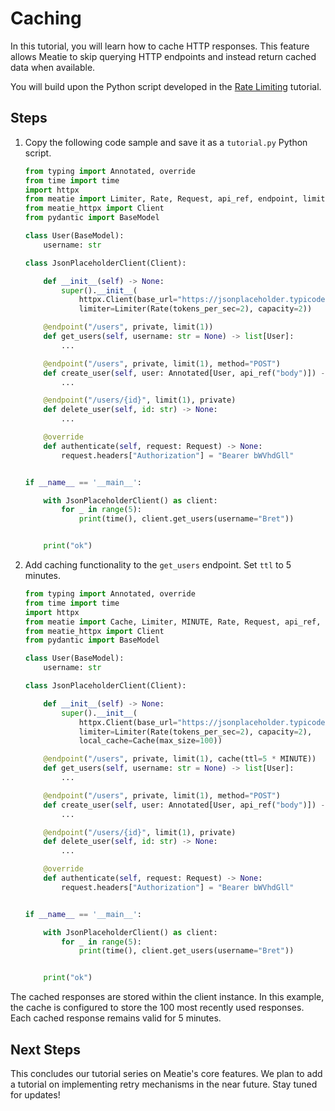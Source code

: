 # Caching

In this tutorial, you will learn how to cache HTTP responses. This feature allows Meatie to skip querying HTTP endpoints and instead return cached data when available.

You will build upon the Python script developed in the [Rate Limiting](./rate_limiter.md) tutorial.

## Steps

1. Copy the following code sample and save it as a `tutorial.py` Python script.
    ```py
    from typing import Annotated, override
    from time import time
    import httpx
    from meatie import Limiter, Rate, Request, api_ref, endpoint, limit, private
    from meatie_httpx import Client
    from pydantic import BaseModel

    class User(BaseModel):
        username: str

    class JsonPlaceholderClient(Client):

        def __init__(self) -> None:
            super().__init__(
                httpx.Client(base_url="https://jsonplaceholder.typicode.com"),
                limiter=Limiter(Rate(tokens_per_sec=2), capacity=2))

        @endpoint("/users", private, limit(1))
        def get_users(self, username: str = None) -> list[User]:
            ...

        @endpoint("/users", private, limit(1), method="POST")
        def create_user(self, user: Annotated[User, api_ref("body")]) -> User:
            ...

        @endpoint("/users/{id}", limit(1), private)
        def delete_user(self, id: str) -> None:
            ...

        @override
        def authenticate(self, request: Request) -> None:
            request.headers["Authorization"] = "Bearer bWVhdGll"


    if __name__ == '__main__':

        with JsonPlaceholderClient() as client:
            for _ in range(5):
                print(time(), client.get_users(username="Bret"))


        print("ok")
    ```

2. Add caching functionality to the `get_users` endpoint. Set `ttl` to 5 minutes.

    ```py hl_lines="4 17 19"
    from typing import Annotated, override
    from time import time
    import httpx
    from meatie import Cache, Limiter, MINUTE, Rate, Request, api_ref, cache, endpoint, limit, private
    from meatie_httpx import Client
    from pydantic import BaseModel

    class User(BaseModel):
        username: str

    class JsonPlaceholderClient(Client):

        def __init__(self) -> None:
            super().__init__(
                httpx.Client(base_url="https://jsonplaceholder.typicode.com"),
                limiter=Limiter(Rate(tokens_per_sec=2), capacity=2),
                local_cache=Cache(max_size=100))

        @endpoint("/users", private, limit(1), cache(ttl=5 * MINUTE))
        def get_users(self, username: str = None) -> list[User]:
            ...

        @endpoint("/users", private, limit(1), method="POST")
        def create_user(self, user: Annotated[User, api_ref("body")]) -> User:
            ...

        @endpoint("/users/{id}", limit(1), private)
        def delete_user(self, id: str) -> None:
            ...

        @override
        def authenticate(self, request: Request) -> None:
            request.headers["Authorization"] = "Bearer bWVhdGll"


    if __name__ == '__main__':

        with JsonPlaceholderClient() as client:
            for _ in range(5):
                print(time(), client.get_users(username="Bret"))


        print("ok")
    ```

The cached responses are stored within the client instance. In this example, the cache is configured to store the 100 most recently used responses. Each cached response remains valid for 5 minutes.

## Next Steps

This concludes our tutorial series on Meatie's core features. We plan to add a tutorial on implementing retry mechanisms in the near future. Stay tuned for updates!